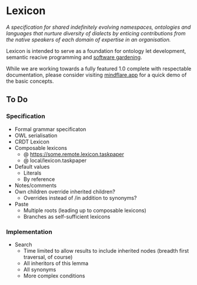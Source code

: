 # Lexicon
_A specification for shared indefinitely evolving namespaces, ontologies and languages that nurture diversity of dialects by enticing contributions from the native speakers of each domain of expertise in an organisation._

Lexicon is intended to serve as a foundation for ontology let development, semantic reacive programming and [software gardening](https://github.com/thousandyears/garden).

While we are working towards a fully featured 1.0 complete with respectable documentation, please consider visiting [mindflare.app](https://mindflare.app) for a quick demo of the basic concepts.

## To Do
### Specification
- Formal grammar specificaton
- OWL serialisation
- CRDT Lexicon
- Composable lexicons
	- @ https://some.remote.lexicon.taskpaper
	- @ local/lexicon.taskpaper
- Default values 
	- Literals 
	- By reference 
- Notes/comments
- Own children override inherited children?
	- Overrides instead of /in addition to synonyms?
- Paste
	- Multiple roots (leading up to composable lexicons)
	- Branches as self-sufficient lexicons

### Implementation
- Search
	- Time limited to allow results to include inherited nodes (breadth first traversal, of course)
	- All inheritors of this lemma
	- All synonyms
	- More complex conditions

